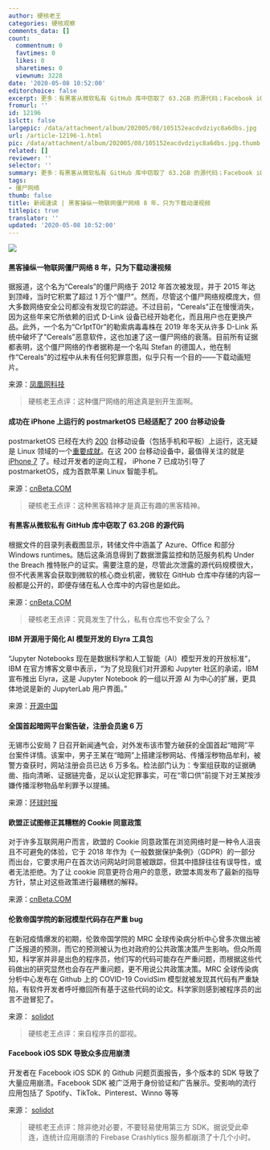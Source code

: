 ```yaml
---
author: 硬核老王
categories: 硬核观察
comments_data: []
count:
  commentnum: 0
  favtimes: 0
  likes: 0
  sharetimes: 0
  viewnum: 3228
date: '2020-05-08 10:52:00'
editorchoice: false
excerpt: 更多：有黑客从微软私有 GitHub 库中窃取了 63.2GB 的源代码；Facebook iOS SDK 导致众多应用崩溃
fromurl: ''
id: 12196
islctt: false
largepic: /data/attachment/album/202005/08/105152eacdvdziyc8a6dbs.jpg
url: /article-12196-1.html
pic: /data/attachment/album/202005/08/105152eacdvdziyc8a6dbs.jpg.thumb.jpg
related: []
reviewer: ''
selector: ''
summary: 更多：有黑客从微软私有 GitHub 库中窃取了 63.2GB 的源代码；Facebook iOS SDK 导致众多应用崩溃
tags:
- 僵尸网络
thumb: false
title: 新闻速读 | 黑客操纵一物联网僵尸网络 8 年，只为下载动漫视频
titlepic: true
translator: ''
updated: '2020-05-08 10:52:00'
---
```


![](/data/attachment/album/202005/08/105152eacdvdziyc8a6dbs.jpg)


#### 黑客操纵一物联网僵尸网络 8 年，只为下载动漫视频


据报道，这个名为“Cereals”的僵尸网络于 2012 年首次被发现，并于 2015 年达到顶峰，当时它积累了超过 1 万个“僵尸”。然而，尽管这个僵尸网络规模庞大，但大多数网络安全公司都没有发现它的踪迹。不过目前，“Cereals”正在慢慢消失，因为这些年来它所依赖的旧式 D-Link 设备已经开始老化，而且用户也在更换产品。此外，一个名为“Cr1ptT0r”的勒索病毒毒株在 2019 年冬天从许多 D-Link 系统中破坏了“Cereals”恶意软件，这也加速了这一僵尸网络的衰落。目前所有证据都表明，这个僵尸网络的作者据称是一个名叫 Stefan 的德国人，他在制作“Cereals”的过程中从未有任何犯罪意图，似乎只有一个目的——下载动画短片。


来源：[凤凰网科技](https://www.cnbeta.com/articles/tech/976031.htm)



> 
> 硬核老王点评：这种僵尸网络的用途真是别开生面啊。
> 
> 
> 


#### 成功在 iPhone 上运行的 postmarketOS 已经适配了 200 台移动设备


postmarketOS 已经在大约 [200](https://tuxphones.com/static/counter/) 台移动设备（包括手机和平板）上运行，这无疑是 Linux 领域的一个[重要成就](https://tuxphones.com/postmarketos-boots-200-linux-phones-tablets-sbcs/)。在这 200 台移动设备中，最值得关注的就是 [iPhone 7](https://blog.project-insanity.org/2020/04/16/running-postmarketos-on-iphone-7/) 了。经过开发者的逆向工程， iPhone 7 已成功引导了 postmarketOS，成为首款苹果 Linux 智能手机。


来源：[cnBeta.COM](https://www.cnbeta.com/articles/tech/975969.htm)



> 
> 硬核老王点评：这种黑客精神才是真正有趣的黑客精神。
> 
> 
> 


#### 有黑客从微软私有 GitHub 库中窃取了 63.2GB 的源代码


根据文件的目录列表截图显示，转储文件中涵盖了 Azure、Office 和部分 Windows runtimes。随后这条消息得到了数据泄露监控和防范服务机构 Under the Breach 推特账户的证实。需要注意的是，尽管此次泄露的源代码规模很大，但不代表黑客会获取到微软的核心商业机密，微软在 GitHub 仓库中存储的内容一般都是公开的，即便存储在私人仓库中的内容也是如此。


来源：[cnBeta.COM](https://www.cnbeta.com/articles/tech/976263.htm)



> 
> 硬核老王点评：究竟发生了什么，私有仓库也不安全了么？
> 
> 
> 


#### IBM 开源用于简化 AI 模型开发的 Elyra 工具包


“Jupyter Notebooks 现在是数据科学和人工智能（AI）模型开发的开放标准”，IBM 在官方博客文章中表示，“为了兑现我们对开源和 Jupyter 社区的承诺，IBM 宣布推出 Elyra，这是 Jupyter Notebook 的一组以开源 AI 为中心的扩展，更具体地说是新的 JupyterLab 用户界面。”


来源：[开源中国](https://www.oschina.net/news/115466/ibm-open-sources-elyra-ai-toolkit)


#### 全国首起暗网平台案告破，注册会员逾 6 万


无锡市公安局 7 日召开新闻通气会，对外发布该市警方破获的全国首起“暗网”平台案件详情。该案中，男子王某在“暗网”上搭建淫秽网站、传播淫秽物品牟利，被警方查获时，网站注册会员已达 6 万多名。检法部门认为：专案组获取的证据确凿、指向清晰、证据链完备，足以认定犯罪事实，可在“零口供”前提下对王某按涉嫌传播淫秽物品牟利罪予以提捕。


来源：[环球时报](https://www.cnbeta.com/articles/tech/976175.htm)


#### 欧盟正试图修正其糟糕的 Cookie 同意政策


对于许多互联网用户而言，欧盟的 Cookie 同意政策在浏览网络时是一种令人沮丧且不可避免的体验，它于 2018 年作为《一般数据保护条例》（GDPR）的一部分而出台，它要求用户在首次访问网站时同意被跟踪，但其中措辞往往有误导性，或者无法拒绝。为了让 cookie 同意更符合用户的意愿，欧盟本周发布了最新的指导方针，禁止对这些政策进行最糟糕的解释。


来源：[cnBeta.COM](https://www.cnbeta.com/articles/tech/976085.htm)


#### 伦敦帝国学院的新冠模型代码存在严重 bug


在新冠疫情爆发的初期，伦敦帝国学院的 MRC 全球传染病分析中心曾多次做出被广泛报道的预测，而它的预测被认为也对政府的公共政策决策产生影响。但众所周知，科学家并非是出色的程序员，他们写的代码可能存在严重问题，而根据这些代码做出的研究显然也会存在严重问题，更不用说公共政策决策。MRC 全球传染病分析中心发布在 Github 上的 COVID-19 CovidSim 模型就被发现其代码有严重缺陷，有软件开发者呼吁撤回所有基于这些代码的论文。科学家则感到被程序员的出言不逊冒犯了。


来源： [solidot](https://www.solidot.org/story?sid=64292)



> 
> 硬核老王点评：来自程序员的鄙视。
> 
> 
> 


#### Facebook iOS SDK 导致众多应用崩溃


开发者在 Facebook iOS SDK 的 Github 问题页面报告，多个版本的 SDK 导致了大量应用崩溃。Facebook SDK 被广泛用于身份验证和广告展示。受影响的流行应用包括了 Spotify、TikTok、Pinterest、Winno 等等


来源： [solidot](https://www.solidot.org/story?sid=64285)



> 
> 硬核老王点评：除非绝对必要，不要轻易使用第三方 SDK。据说受此牵连，连统计应用崩溃的 Firebase Crashlytics 服务都崩溃了十几个小时。
> 
> 
>